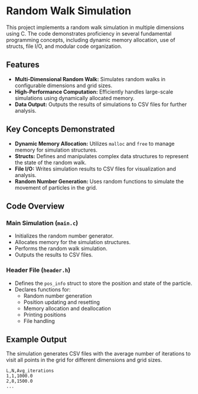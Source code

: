 # Random Walk Simulation

This project implements a random walk simulation in multiple dimensions using C. The code demonstrates proficiency in several fundamental programming concepts, including dynamic memory allocation, use of structs, file I/O, and modular code organization.

## Features

- **Multi-Dimensional Random Walk:** Simulates random walks in configurable dimensions and grid sizes.
- **High-Performance Computation:** Efficiently handles large-scale simulations using dynamically allocated memory.
- **Data Output:** Outputs the results of simulations to CSV files for further analysis.

## Key Concepts Demonstrated

- **Dynamic Memory Allocation:** Utilizes `malloc` and `free` to manage memory for simulation structures.
- **Structs:** Defines and manipulates complex data structures to represent the state of the random walk.
- **File I/O:** Writes simulation results to CSV files for visualization and analysis.
- **Random Number Generation:** Uses random functions to simulate the movement of particles in the grid.

## Code Overview

### Main Simulation (`main.c`)

- Initializes the random number generator.
- Allocates memory for the simulation structures.
- Performs the random walk simulation.
- Outputs the results to CSV files.

### Header File (`header.h`)

- Defines the `pos_info` struct to store the position and state of the particle.
- Declares functions for:
  - Random number generation
  - Position updating and resetting
  - Memory allocation and deallocation
  - Printing positions
  - File handling

## Example Output

The simulation generates CSV files with the average number of iterations to visit all points in the grid for different dimensions and grid sizes.

```csv
L,N,Avg_iterations
1,1,1000.0
2,8,1500.0
...
